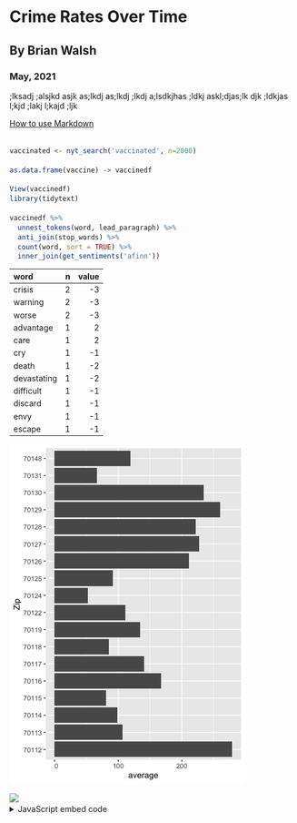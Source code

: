 
# Crime Rates Over Time
## By Brian Walsh
### May, 2021

;lksadj ;alsjkd asjk as;lkdj as;lkdj ;lkdj a;lsdkjhas ;ldkj askl;djas;lk djk ;ldkjas l;kjd ;lakj l;kajd ;ljk

[How to use Markdown](https://guides.github.com/features/mastering-markdown/)

``` r

vaccinated <- nyt_search('vaccinated', n=2000)

as.data.frame(vaccine) -> vaccinedf

View(vaccinedf)
library(tidytext)

vaccinedf %>% 
  unnest_tokens(word, lead_paragraph) %>% 
  anti_join(stop_words) %>% 
  count(word, sort = TRUE) %>% 
  inner_join(get_sentiments('afinn'))

```

|word        |  n| value|
|:-----------|--:|-----:|
|crisis      |  2|    -3|
|warning     |  2|    -3|
|worse       |  2|    -3|
|advantage   |  1|     2|
|care        |  1|     2|
|cry         |  1|    -1|
|death       |  1|    -2|
|devastating |  1|    -2|
|difficult   |  1|    -1|
|discard     |  1|    -1|
|envy        |  1|    -1|
|escape      |  1|    -1|

![Crime By Zip Code](zipcodes.png)


<div class='tableauPlaceholder' id='viz1620153654701' style='position: relative'><noscript><a href='#'><img alt=' ' src='https:&#47;&#47;public.tableau.com&#47;static&#47;images&#47;ch&#47;chicago-covid&#47;Sheet1&#47;1_rss.png' style='border: none' /></a></noscript><object class='tableauViz'  style='display:none;'><param name='host_url' value='https%3A%2F%2Fpublic.tableau.com%2F' /> <param name='embed_code_version' value='3' /> <param name='site_root' value='' /><param name='name' value='chicago-covid&#47;Sheet1' /><param name='tabs' value='no' /><param name='toolbar' value='yes' /><param name='static_image' value='https:&#47;&#47;public.tableau.com&#47;static&#47;images&#47;ch&#47;chicago-covid&#47;Sheet1&#47;1.png' /> <param name='animate_transition' value='yes' /><param name='display_static_image' value='yes' /><param name='display_spinner' value='yes' /><param name='display_overlay' value='yes' /><param name='display_count' value='yes' /><param name='language' value='en' /></object></div>               

<details>
  
  <summary>
    JavaScript embed code
  </summary>
  
<script type='text/javascript'>                    var divElement = document.getElementById('viz1620153654701');                    var vizElement = divElement.getElementsByTagName('object')[0];                    vizElement.style.width='100%';vizElement.style.height=(divElement.offsetWidth*0.75)+'px';                    var scriptElement = document.createElement('script');                    scriptElement.src = 'https://public.tableau.com/javascripts/api/viz_v1.js';                    vizElement.parentNode.insertBefore(scriptElement, vizElement);                </script>

</details>
